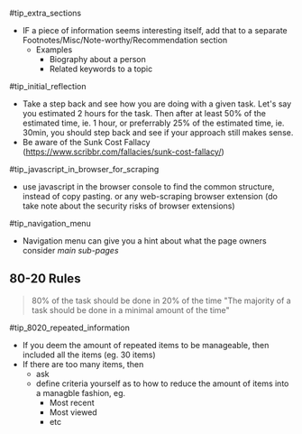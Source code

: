 
#tip_extra_sections
- IF a piece of information seems interesting itself, add that to a separate Footnotes/Misc/Note-worthy/Recommendation section
	- Examples
		- Biography about a person
		- Related keywords to a topic

#tip_initial_reflection
- Take a step back and see how you are doing with a given task. 
  Let's say you estimated 2 hours for the task.
  Then after at least 50% of the estimated time, ie. 1 hour, or preferrably 25% of the estimated time, ie. 30min, you should step back and see if your approach still makes sense.
- Be aware of the Sunk Cost Fallacy (https://www.scribbr.com/fallacies/sunk-cost-fallacy/)

#tip_javascript_in_browser_for_scraping
- use javascript in the browser console to find the common structure, instead of copy pasting. or any web-scraping browser extension (do take note about the security risks of browser extensions)

#tip_navigation_menu
- Navigation menu can give you a hint about what the page owners consider *main sub-pages*

## 80-20 Rules
> 80% of the task should be done in 20% of the time
> "The majority of a task should be done in a minimal amount of the time"

#tip_8020_repeated_information
- If you deem the amount of repeated items to be manageable, then included all the items (eg. 30 items)
- If there are too many items, then
	- ask
	- define criteria yourself as to how to reduce the amount of items into a managble fashion, eg.
		- Most recent
		- Most viewed
		- etc
